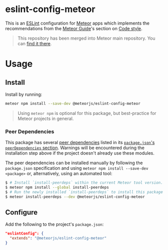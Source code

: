 # eslint-config-meteor

This is an [ESLint](https://eslint.org) configuration for [Meteor](https://www.meteor.com) apps which implements the recommendations from the [Meteor Guide](https://guide.meteor.com/)'s section on [Code style](https://guide.meteor.com/code-style.html#eslint).

> This repository has been merged into Meteor main repository. You can [find it there](https://github.com/meteor/meteor/tree/devel/npm-packages/eslint-config-meteor).

# Usage

## Install

Install by running:

```sh
meteor npm install --save-dev @meteorjs/eslint-config-meteor
```

> Using `meteor npm` is optional for this package, but best-practice for Meteor projects in general.

### Peer Dependencies

This package has several [peer dependencies](https://nodejs.org/en/blog/npm/peer-dependencies/) listed in its [`package.json`'s `peerDependencies` section](package.json).  Warnings will be encountered during the installation step above if the project doesn't already use these modules.

The peer dependencies can be installed manually by following the `package.json` specification and using `meteor npm install --save-dev <package>` or, alternatively, using an automated tool:

```sh
$ # Install `install-peerdeps` within the current Meteor tool version.
$ meteor npm install --global install-peerdeps
$ # Run the newly installed `install-peerdeps` to install this package and its dependencies.
$ meteor install-peerdeps --dev @meteorjs/eslint-config-meteor
```

## Configure

Add the following to the project's `package.json`:

```json
"eslintConfig": {
  "extends": "@meteorjs/eslint-config-meteor"
}
```
